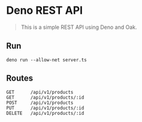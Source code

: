 # Deno REST API
> This is a simple REST API using Deno and Oak.

## Run
```
deno run --allow-net server.ts
```

## Routes
```
GET      /api/v1/products
GET      /api/v1/products/:id
POST     /api/v1/products
PUT      /api/v1/products/:id
DELETE   /api/v1/products/:id
```